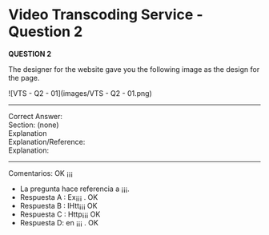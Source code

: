 # Video Transcoding Service - Question 2
**QUESTION 2**

The designer for the website gave you the following image as the design for the page.   

![VTS - Q2 - 01](images/VTS - Q2 - 01.png)





------

Correct Answer:   
Section: (none)  
Explanation  
Explanation/Reference:  
Explanation:   

------

Comentarios: OK ¡¡¡

* La pregunta hace referencia a ¡¡¡.
* Respuesta A : Ex¡¡¡ . OK 
* Respuesta B : IHtt¡¡¡ OK 
* Respuesta C : Http¡¡¡ OK
* Respuesta D: en ¡¡¡ . OK

